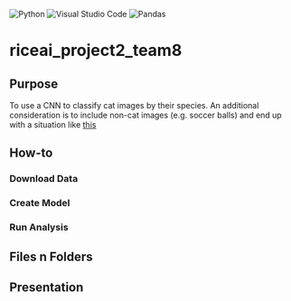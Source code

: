 ![Python](https://img.shields.io/badge/python-3670A0?style=for-the-badge&logo=python&logoColor=ffdd54)
![Visual Studio Code](https://img.shields.io/badge/Visual%20Studio%20Code-0078d7.svg?style=for-the-badge&logo=visual-studio-code&logoColor=white)
![Pandas](https://img.shields.io/badge/pandas-%23150458.svg?style=for-the-badge&logo=pandas&logoColor=white)

# riceai_project2_team8

## Purpose      
To use a CNN to classify cat images by their species. An additional consideration is to include non-cat images (e.g. soccer balls) and end up with a situation like [this](https://www.youtube.com/watch?v=ACmydtFDTGs)

## How-to
### Download Data

### Create Model

### Run Analysis

## Files n Folders  

## Presentation
